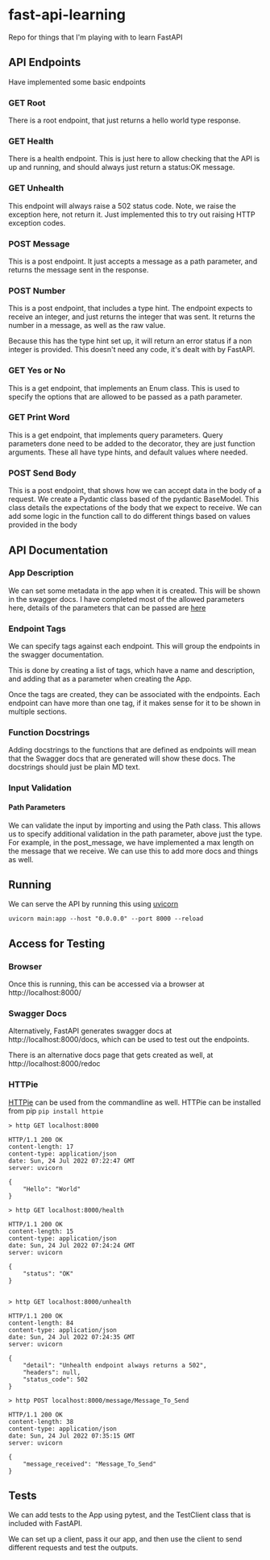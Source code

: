 # fast-api-learning
Repo for things that I'm playing with to learn FastAPI

## API Endpoints

Have implemented some basic endpoints

### GET Root
There is a root endpoint, that just returns a hello world type response.

### GET Health
There is a health endpoint. This is just here to allow checking that the API
is up and running, and should always just return a status:OK message.

### GET Unhealth
This endpoint will always raise a 502 status code.
Note, we raise the exception here, not return it.
Just implemented this to try out raising HTTP exception codes.

### POST Message
This is a post endpoint. It just accepts a message as a path parameter,
and returns the message sent in the response.

### POST Number
This is a post endpoint, that includes a type hint.
The endpoint expects to receive an integer,
and just returns the integer that was sent.
It returns the number in a message, as well as the raw value.

Because this has the type hint set up,
it will return an error status if a non integer is provided.
This doesn't need any code, it's dealt with by FastAPI.

### GET Yes or No
This is a get endpoint, that implements an Enum class.
This is used to specify the options that are allowed
to be passed as a path parameter.

### GET Print Word
This is a get endpoint, that implements query parameters.
Query parameters done need to be added to the decorator,
they are just function arguments. These all have type hints,
and default values where needed.


### POST Send Body
This is a post endpoint, that shows how we can accept data in the body of a request.
We create a Pydantic class based of the pydantic BaseModel.
This class details the expectations of the body that we expect to receive.
We can add some logic in the function call to do different things based on
values provided in the body


## API Documentation

### App Description
We can set some metadata in the app when it is created.
This will be shown in the swagger docs. I have completed
most of the allowed parameters here,
details of the parameters that can be passed are
[here](https://fastapi.tiangolo.com/tutorial/metadata/#metadata-for-api)

### Endpoint Tags
We can specify tags against each endpoint.
This will group the endpoints in the swagger documentation.

This is done by creating a list of tags, which have a name and description,
and adding that as a parameter when creating the App.

Once the tags are created, they can be associated with the endpoints.
Each endpoint can have more than one tag,
if it makes sense for it to be shown in multiple sections.

### Function Docstrings
Adding docstrings to the functions that are defined as endpoints will mean
that the Swagger docs that are generated will show these docs.
The docstrings should just be plain MD text.


### Input Validation

#### Path Parameters
We can validate the input by importing and using the Path class.
This allows us to specify additional validation in the path parameter,
above just the type. For example, in the post_message, we have implemented
a max length on the message that we receive.
We can use this to add more docs and things as well.

## Running

We can serve the API by running this using [uvicorn](https://www.uvicorn.org/)

```commandline
uvicorn main:app --host "0.0.0.0" --port 8000 --reload
```

## Access for Testing

### Browser
Once this is running, this can be accessed via a browser at http://localhost:8000/

### Swagger Docs
Alternatively, FastAPI generates swagger docs at http://localhost:8000/docs,
which can be used to test out the endpoints.

There is an alternative docs page that gets created as well,
at http://localhost:8000/redoc


### HTTPie
[HTTPie](https://httpie.io/docs/cli) can be used from the commandline as well.
HTTPie can be installed from pip
`pip install httpie`

```commandline
> http GET localhost:8000

HTTP/1.1 200 OK
content-length: 17
content-type: application/json
date: Sun, 24 Jul 2022 07:22:47 GMT
server: uvicorn

{
    "Hello": "World"
}

> http GET localhost:8000/health

HTTP/1.1 200 OK
content-length: 15
content-type: application/json
date: Sun, 24 Jul 2022 07:24:24 GMT
server: uvicorn

{
    "status": "OK"
}


> http GET localhost:8000/unhealth

HTTP/1.1 200 OK
content-length: 84
content-type: application/json
date: Sun, 24 Jul 2022 07:24:35 GMT
server: uvicorn

{
    "detail": "Unhealth endpoint always returns a 502",
    "headers": null,
    "status_code": 502
}

> http POST localhost:8000/message/Message_To_Send

HTTP/1.1 200 OK
content-length: 38
content-type: application/json
date: Sun, 24 Jul 2022 07:35:15 GMT
server: uvicorn

{
    "message_received": "Message_To_Send"
}

```

## Tests
We can add tests to the App using pytest,
and the TestClient class that is included with FastAPI.

We can set up a client, pass it our app,
and then use the client to send different requests and test the outputs.
